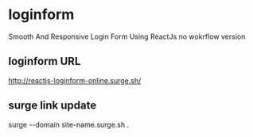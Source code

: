 # loginform
 Smooth And Responsive Login Form Using ReactJs
 no wokrflow version

## loginform URL
http://reactjs-loginform-online.surge.sh/

## surge link update
surge --domain site-name.surge.sh .
